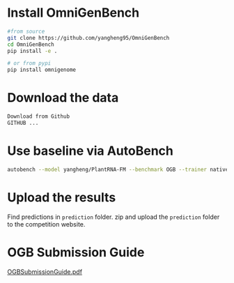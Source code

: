 # Install OmniGenBench
```bash
#from source
git clone https://github.com/yangheng95/OmniGenBench
cd OmniGenBench
pip install -e .

# or from pypi
pip install omnigenome
```

# Download the data
```bash
Download from Github
GITHUB ...
```

# Use baseline via AutoBench
```bash
autobench --model yangheng/PlantRNA-FM --benchmark OGB --trainer native 
```

# Upload the results
Find predictions in `prediction` folder. 
zip and upload the `prediction` folder to the competition website.

# OGB Submission Guide
[OGBSubmissionGuide.pdf](https://github.com/user-attachments/files/19833957/OGBSubmissionGuide.pdf)
